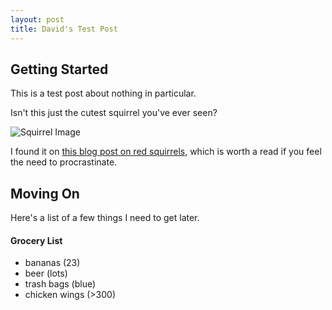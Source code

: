 ```yaml
---
layout: post
title: David's Test Post
---
```

## Getting Started
This is a test post about nothing in particular.

Isn't this just the cutest squirrel you've ever seen?

![Squirrel Image](/images/Squirrel1.jpg)

I found it on [this blog post on red squirrels](http://beauty-animal.blogspot.com/2011/12/red-squirrel.html), which is worth a read if you feel the need to procrastinate.

## Moving On
Here's a list of a few things I need to get later.

#### Grocery List
* bananas (23)
* beer (lots)
* trash bags (blue)
* chicken wings (>300) 
